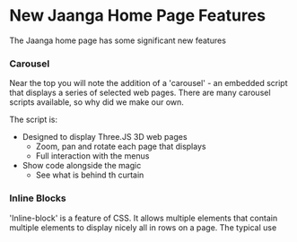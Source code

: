 New Jaanga Home Page Features
===

The Jaanga home page has some significant new features

### Carousel

Near the top you will note the addition of a 'carousel' - an embedded script that displays a series of selected web pages.
There are many carousel scripts available, so why did we make our own.

The script is:

* Designed to display Three.JS 3D web pages
	* Zoom, pan and rotate each page that displays
	* Full interaction with the menus
* Show code alongside the magic
	* See what is behind th curtain

### Inline Blocks

'Inline-block' is a feature of CSS. It allows multiple elements that contain multiple elements to display nicely all in rows on a page. 
The typical use

